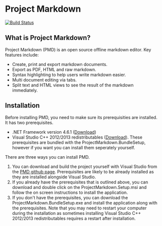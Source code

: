 # Project Markdown
[![Build Status](https://travis-ci.org/aykanatm/ProjectMarkdown.svg?branch=master)](https://travis-ci.org/aykanatm/ProjectMarkdown)

## What is Project Markdown?
Project Markdown (PMD) is an open source offline markdown editor.
Key features include:
* Create, print and export markdown documents.
* Export as PDF, HTML and raw markdown.
* Syntax highlighting to help users write markdown easier.
* Multi document editing via tabs.
* Split text and HTML views to see the result of the markdown immediately.

## Installation
Before installing PMD, you need to make sure its prerequisities are installed. It has two prerequisites.
* .NET Framework version 4.6.1 ([Download](https://www.microsoft.com/en-us/download/details.aspx?id=49982))
* Visual Studio C++ 2012/2013 redistributables ([Download](https://support.microsoft.com/en-us/help/2977003/the-latest-supported-visual-c-downloads)).
These prerequisites are bundled with the ProjectMarkdown.BundleSetup, however if you want you can install them seperately yourself.

There are three ways you can install PMD.
1. You can download and build the project yourself with Visual Studio from the [PMD github page](https://github.com/aykanatm/ProjectMarkdown). Prerequisites are likely to be already installed as they are installed alongside Visual Studio.
2. If you already have the prerequisites that is outlined above, you can download and double click on the ProjectMarkdown.Setup.msi and follow the on screen instructions to install the application.
3. If you don't have the prerequisites, you can download the ProjectMarkdown.BundleSetup.exe and install the application along with the prerequisites. Note that you may need to restart your computer during the installation as sometimes installing Visual Studio C++ 2012/2013 redistributables requires a restart after installation.
